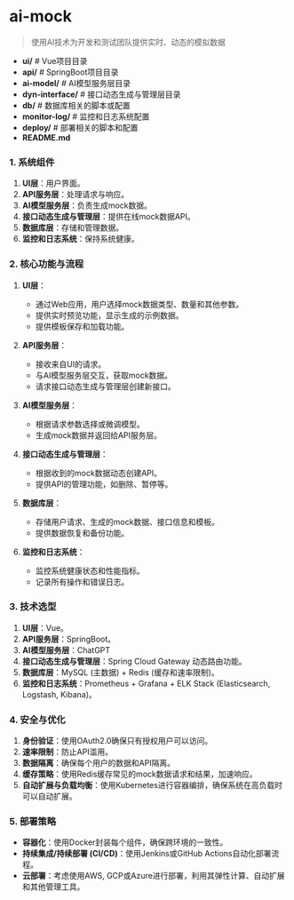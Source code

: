 # ai-mock
> 使用AI技术为开发和测试团队提供实时、动态的模拟数据
- **ui/**                # Vue项目目录
- **api/**               # SpringBoot项目目录
- **ai-model/**          # AI模型服务层目录
- **dyn-interface/**     # 接口动态生成与管理层目录
- **db/**                # 数据库相关的脚本或配置
- **monitor-log/**       # 监控和日志系统配置
- **deploy/**            # 部署相关的脚本和配置
- **README.md**


### 1. **系统组件**

1. **UI层**：用户界面。
2. **API服务层**：处理请求与响应。
3. **AI模型服务层**：负责生成mock数据。
4. **接口动态生成与管理层**：提供在线mock数据API。
5. **数据库层**：存储和管理数据。
6. **监控和日志系统**：保持系统健康。

### 2. **核心功能与流程**

1. **UI层**：
    - 通过Web应用，用户选择mock数据类型、数量和其他参数。
    - 提供实时预览功能，显示生成的示例数据。
    - 提供模板保存和加载功能。

2. **API服务层**：
    - 接收来自UI的请求。
    - 与AI模型服务层交互，获取mock数据。
    - 请求接口动态生成与管理层创建新接口。

3. **AI模型服务层**：
    - 根据请求参数选择或微调模型。
    - 生成mock数据并返回给API服务层。

4. **接口动态生成与管理层**：
    - 根据收到的mock数据动态创建API。
    - 提供API的管理功能，如删除、暂停等。

5. **数据库层**：
    - 存储用户请求、生成的mock数据、接口信息和模板。
    - 提供数据恢复和备份功能。

6. **监控和日志系统**：
    - 监控系统健康状态和性能指标。
    - 记录所有操作和错误日志。

### 3. **技术选型**

1. **UI层**：Vue。
2. **API服务层**：SpringBoot。
3. **AI模型服务层**：ChatGPT
4. **接口动态生成与管理层**：Spring Cloud Gateway 动态路由功能。
5. **数据库层**：MySQL (主数据) + Redis (缓存和速率限制)。
6. **监控和日志系统**：Prometheus + Grafana + ELK Stack (Elasticsearch, Logstash, Kibana)。

### 4. **安全与优化**

1. **身份验证**：使用OAuth2.0确保只有授权用户可以访问。
2. **速率限制**：防止API滥用。
3. **数据隔离**：确保每个用户的数据和API隔离。
4. **缓存策略**：使用Redis缓存常见的mock数据请求和结果，加速响应。
5. **自动扩展与负载均衡**：使用Kubernetes进行容器编排，确保系统在高负载时可以自动扩展。

### 5. **部署策略**

- **容器化**：使用Docker封装每个组件，确保跨环境的一致性。
- **持续集成/持续部署 (CI/CD)**：使用Jenkins或GitHub Actions自动化部署流程。
- **云部署**：考虑使用AWS, GCP或Azure进行部署，利用其弹性计算、自动扩展和其他管理工具。
